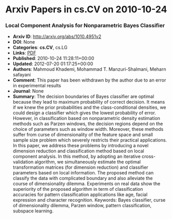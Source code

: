 # Arxiv Papers in cs.CV on 2010-10-24
### Local Component Analysis for Nonparametric Bayes Classifier
- **Arxiv ID**: http://arxiv.org/abs/1010.4951v2
- **DOI**: None
- **Categories**: **cs.CV**, cs.LG
- **Links**: [PDF](http://arxiv.org/pdf/1010.4951v2)
- **Published**: 2010-10-24 11:28:11+00:00
- **Updated**: 2012-07-20 01:17:25+00:00
- **Authors**: Mahmoud Khademi, Mohammad T. Manzuri-Shalmani, Meharn safayani
- **Comment**: This paper has been withdrawn by the author due to an error in
  experimental results
- **Journal**: None
- **Summary**: The decision boundaries of Bayes classifier are optimal because they lead to maximum probability of correct decision. It means if we knew the prior probabilities and the class-conditional densities, we could design a classifier which gives the lowest probability of error. However, in classification based on nonparametric density estimation methods such as Parzen windows, the decision regions depend on the choice of parameters such as window width. Moreover, these methods suffer from curse of dimensionality of the feature space and small sample size problem which severely restricts their practical applications. In this paper, we address these problems by introducing a novel dimension reduction and classification method based on local component analysis. In this method, by adopting an iterative cross-validation algorithm, we simultaneously estimate the optimal transformation matrices (for dimension reduction) and classifier parameters based on local information. The proposed method can classify the data with complicated boundary and also alleviate the course of dimensionality dilemma. Experiments on real data show the superiority of the proposed algorithm in term of classification accuracies for pattern classification applications like age, facial expression and character recognition. Keywords: Bayes classifier, curse of dimensionality dilemma, Parzen window, pattern classification, subspace learning.



